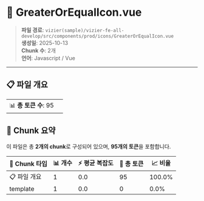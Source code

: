# 📄 GreaterOrEqualIcon.vue

> **파일 경로**: `vizier(sample)/vizier-fe-all-develop/src/components/prod/icons/GreaterOrEqualIcon.vue`  
> **생성일**: 2025-10-13  
> **Chunk 수**: 2개  
> **언어**: Javascript / Vue
---


## 📋 파일 개요

| | |
|--|--|
| 📊 **총 토큰 수**: 95 |  |






## 🧩 Chunk 요약

이 파일은 총 **2개의 chunk**로 구성되어 있으며, **95개의 토큰**을 포함합니다.

| 🧩 Chunk 타입 | 📊 개수 | ⚡ 평균 복잡도 | 📝 총 토큰 | 📈 비율 |
|---------------|--------|-------------|----------|--------|
| 📋 파일 개요 | 1 | 0.0 | 95 | 100.0% |
| template | 1 | 0.0 | 0 | 0.0% |

